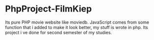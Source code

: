 # PhpProject-FilmKiep
Its pure PHP movie website like moviedb. 
JavaScript comes from some function that i added to make it look better, my stuff is wrote in php. Its project i ve done for second semester of my studies.
